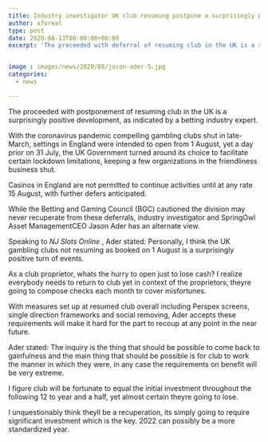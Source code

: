 ```yaml
---
title: Industry investigator UK club resuming postpone a surprisingly positive development
author: xforeal 
type: post
date: 2020-08-13T00:00:00+00:00
excerpt: 'The proceeded with deferral of resuming club in the UK is a surprisingly beneficial turn of events, as indicated by a betting industry analyst '


image : images/news/2020/08/jason-ader-5.jpg
categories:
  - news

---
```

The proceeded with postponement of resuming club in the UK is a surprisingly positive development, as indicated by a betting industry expert. 

With the coronavirus pandemic compelling gambling clubs shut in late-March, settings in England were intended to open from 1 August, yet a day prior on 31 July, the UK Government turned around its choice to facilitate certain lockdown limitations, keeping a few organizations in the friendliness business shut. 

Casinos in England are not permitted to continue activities until at any rate 15 August, with further defers anticipated. 

While the Betting and Gaming Council (BGC) cautioned the division may never recuperate from these deferrals, industry investigator and SpringOwl Asset ManagementCEO Jason Ader has an alternate view. 

Speaking to _NJ Slots Online_ , Ader stated: Personally, I think the UK gambling clubs not resuming as booked on 1 August is a surprisingly positive turn of events. 

As a club proprietor, whats the hurry to open just to lose cash? I realize everybody needs to return to club yet in context of the proprietors, theyre going to compose checks each month to cover misfortunes. 

With measures set up at resumed club overall including Perspex screens, single direction frameworks and social removing, Ader accepts these requirements will make it hard for the part to recoup at any point in the near future. 

Ader stated: The inquiry is the thing that should be possible to come back to gainfulness and the main thing that should be possible is for club to work the manner in which they were, in any case the requirements on benefit will be very extreme. 

I figure club will be fortunate to equal the initial investment throughout the following 12 to year and a half, yet almost certain theyre going to lose. 

I unquestionably think theyll be a recuperation, its simply going to require significant investment which is the key. 2022 can possibly be a more standardized year.